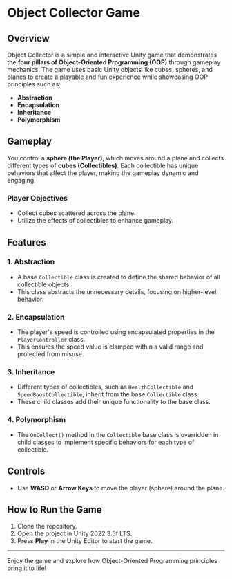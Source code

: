 # Object Collector Game

## Overview
Object Collector is a simple and interactive Unity game that demonstrates the **four pillars of Object-Oriented Programming (OOP)** through gameplay mechanics. The game uses basic Unity objects like cubes, spheres, and planes to create a playable and fun experience while showcasing OOP principles such as:

- **Abstraction**
- **Encapsulation**
- **Inheritance**
- **Polymorphism**

## Gameplay
You control a **sphere (the Player)**, which moves around a plane and collects different types of **cubes (Collectibles)**. Each collectible has unique behaviors that affect the player, making the gameplay dynamic and engaging.

### Player Objectives
- Collect cubes scattered across the plane.
- Utilize the effects of collectibles to enhance gameplay.

## Features
### 1. **Abstraction**
- A base `Collectible` class is created to define the shared behavior of all collectible objects.
- This class abstracts the unnecessary details, focusing on higher-level behavior.

### 2. **Encapsulation**
- The player's speed is controlled using encapsulated properties in the `PlayerController` class.
- This ensures the speed value is clamped within a valid range and protected from misuse.

### 3. **Inheritance**
- Different types of collectibles, such as `HealthCollectible` and `SpeedBoostCollectible`, inherit from the base `Collectible` class.
- These child classes add their unique functionality to the base class.

### 4. **Polymorphism**
- The `OnCollect()` method in the `Collectible` base class is overridden in child classes to implement specific behaviors for each type of collectible.

## Controls
- Use **WASD** or **Arrow Keys** to move the player (sphere) around the plane.

## How to Run the Game
1. Clone the repository.
2. Open the project in Unity 2022.3.5f LTS.
3. Press **Play** in the Unity Editor to start the game.

---
Enjoy the game and explore how Object-Oriented Programming principles bring it to life!

